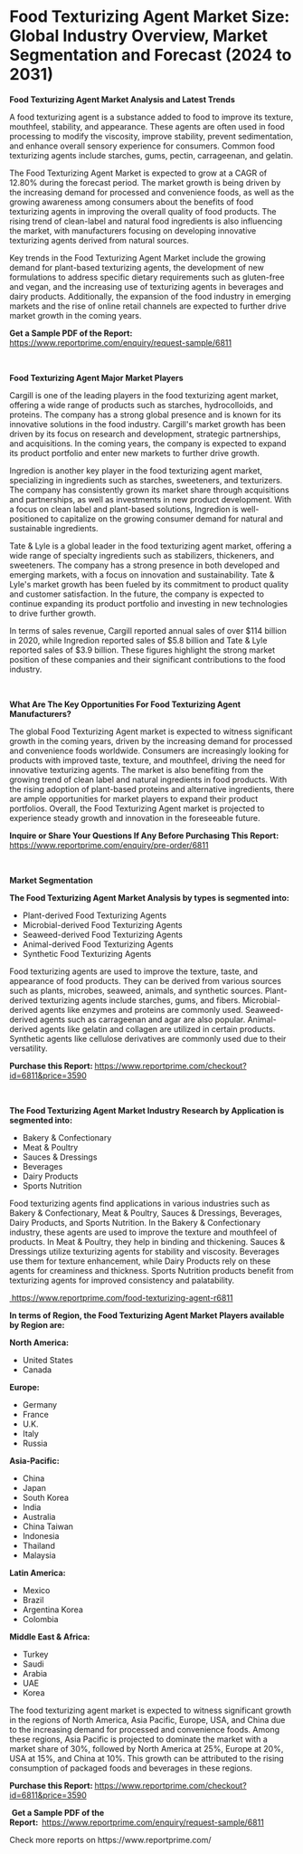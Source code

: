 <p><h1>Food Texturizing Agent Market Size: Global Industry Overview, Market Segmentation and Forecast (2024 to 2031)</h1></p><p><strong>Food Texturizing Agent Market Analysis and Latest Trends</strong></p>
<p><p>A food texturizing agent is a substance added to food to improve its texture, mouthfeel, stability, and appearance. These agents are often used in food processing to modify the viscosity, improve stability, prevent sedimentation, and enhance overall sensory experience for consumers. Common food texturizing agents include starches, gums, pectin, carrageenan, and gelatin.</p><p>The Food Texturizing Agent Market is expected to grow at a CAGR of 12.80% during the forecast period. The market growth is being driven by the increasing demand for processed and convenience foods, as well as the growing awareness among consumers about the benefits of food texturizing agents in improving the overall quality of food products. The rising trend of clean-label and natural food ingredients is also influencing the market, with manufacturers focusing on developing innovative texturizing agents derived from natural sources.</p><p>Key trends in the Food Texturizing Agent Market include the growing demand for plant-based texturizing agents, the development of new formulations to address specific dietary requirements such as gluten-free and vegan, and the increasing use of texturizing agents in beverages and dairy products. Additionally, the expansion of the food industry in emerging markets and the rise of online retail channels are expected to further drive market growth in the coming years.</p></p>
<p><strong>Get a Sample PDF of the Report:&nbsp;</strong> <a href="https://www.reportprime.com/enquiry/request-sample/6811">https://www.reportprime.com/enquiry/request-sample/6811</a></p>
<p>&nbsp;</p>
<p><strong>Food Texturizing Agent Major Market Players</strong></p>
<p><p>Cargill is one of the leading players in the food texturizing agent market, offering a wide range of products such as starches, hydrocolloids, and proteins. The company has a strong global presence and is known for its innovative solutions in the food industry. Cargill's market growth has been driven by its focus on research and development, strategic partnerships, and acquisitions. In the coming years, the company is expected to expand its product portfolio and enter new markets to further drive growth.</p><p>Ingredion is another key player in the food texturizing agent market, specializing in ingredients such as starches, sweeteners, and texturizers. The company has consistently grown its market share through acquisitions and partnerships, as well as investments in new product development. With a focus on clean label and plant-based solutions, Ingredion is well-positioned to capitalize on the growing consumer demand for natural and sustainable ingredients.</p><p>Tate & Lyle is a global leader in the food texturizing agent market, offering a wide range of specialty ingredients such as stabilizers, thickeners, and sweeteners. The company has a strong presence in both developed and emerging markets, with a focus on innovation and sustainability. Tate & Lyle's market growth has been fueled by its commitment to product quality and customer satisfaction. In the future, the company is expected to continue expanding its product portfolio and investing in new technologies to drive further growth.</p><p>In terms of sales revenue, Cargill reported annual sales of over $114 billion in 2020, while Ingredion reported sales of $5.8 billion and Tate & Lyle reported sales of $3.9 billion. These figures highlight the strong market position of these companies and their significant contributions to the food industry.</p></p>
<p>&nbsp;</p>
<p><strong>What Are The Key Opportunities For Food Texturizing Agent Manufacturers?</strong></p>
<p><p>The global Food Texturizing Agent market is expected to witness significant growth in the coming years, driven by the increasing demand for processed and convenience foods worldwide. Consumers are increasingly looking for products with improved taste, texture, and mouthfeel, driving the need for innovative texturizing agents. The market is also benefiting from the growing trend of clean label and natural ingredients in food products. With the rising adoption of plant-based proteins and alternative ingredients, there are ample opportunities for market players to expand their product portfolios. Overall, the Food Texturizing Agent market is projected to experience steady growth and innovation in the foreseeable future.</p></p>
<p><strong>Inquire or Share Your Questions If Any Before Purchasing This Report:</strong> <a href="https://www.reportprime.com/enquiry/pre-order/6811">https://www.reportprime.com/enquiry/pre-order/6811</a></p>
<p>&nbsp;</p>
<p><strong>Market Segmentation</strong></p>
<p><strong>The Food Texturizing Agent Market Analysis by types is segmented into:</strong></p>
<p><ul><li>Plant-derived Food Texturizing Agents</li><li>Microbial-derived Food Texturizing Agents</li><li>Seaweed-derived Food Texturizing Agents</li><li>Animal-derived Food Texturizing Agents</li><li>Synthetic Food Texturizing Agents</li></ul></p>
<p><p>Food texturizing agents are used to improve the texture, taste, and appearance of food products. They can be derived from various sources such as plants, microbes, seaweed, animals, and synthetic sources. Plant-derived texturizing agents include starches, gums, and fibers. Microbial-derived agents like enzymes and proteins are commonly used. Seaweed-derived agents such as carrageenan and agar are also popular. Animal-derived agents like gelatin and collagen are utilized in certain products. Synthetic agents like cellulose derivatives are commonly used due to their versatility.</p></p>
<p><strong>Purchase this Report:&nbsp;</strong><a href="https://www.reportprime.com/checkout?id=6811&price=3590">https://www.reportprime.com/checkout?id=6811&price=3590</a></p>
<p>&nbsp;</p>
<p><strong>The Food Texturizing Agent Market Industry Research by Application is segmented into:</strong></p>
<p><ul><li>Bakery & Confectionary</li><li>Meat & Poultry</li><li>Sauces & Dressings</li><li>Beverages</li><li>Dairy Products</li><li>Sports Nutrition</li></ul></p>
<p><p>Food texturizing agents find applications in various industries such as Bakery & Confectionary, Meat & Poultry, Sauces & Dressings, Beverages, Dairy Products, and Sports Nutrition. In the Bakery & Confectionary industry, these agents are used to improve the texture and mouthfeel of products. In Meat & Poultry, they help in binding and thickening. Sauces & Dressings utilize texturizing agents for stability and viscosity. Beverages use them for texture enhancement, while Dairy Products rely on these agents for creaminess and thickness. Sports Nutrition products benefit from texturizing agents for improved consistency and palatability.</p></p>
<p><a href="https://www.reportprime.com/food-texturizing-agent-r6811">&nbsp;https://www.reportprime.com/food-texturizing-agent-r6811</a></p>
<p><strong>In terms of Region, the Food Texturizing Agent Market Players available by Region are:</strong></p>
<p>
    <p> <strong> North America: </strong>
        <ul>
            <li>United States</li>
            <li>Canada</li>
        </ul>
        </p> 
    <p> <strong> Europe: </strong>
        <ul>
            <li>Germany</li>
            <li>France</li>
            <li>U.K.</li>
            <li>Italy</li>
            <li>Russia</li>
        </ul>
        </p> 
    <p> <strong> Asia-Pacific: </strong>
        <ul>
            <li>China</li>
            <li>Japan</li>
            <li>South Korea</li>
            <li>India</li>
            <li>Australia</li>
            <li>China Taiwan</li>
            <li>Indonesia</li>
            <li>Thailand</li>
            <li>Malaysia</li>
        </ul>
        </p> 
    <p> <strong> Latin America: </strong>
        <ul>
            <li>Mexico</li>
            <li>Brazil</li>
            <li>Argentina Korea</li>
            <li>Colombia</li>
        </ul>
        </p> 
    <p> <strong> Middle East & Africa: </strong>
        <ul>
            <li>Turkey</li>
            <li>Saudi</li>
            <li>Arabia</li>
            <li>UAE</li>
            <li>Korea</li>
        </ul>
    </p>
    </p>
<p><p>The food texturizing agent market is expected to witness significant growth in the regions of North America, Asia Pacific, Europe, USA, and China due to the increasing demand for processed and convenience foods. Among these regions, Asia Pacific is projected to dominate the market with a market share of 30%, followed by North America at 25%, Europe at 20%, USA at 15%, and China at 10%. This growth can be attributed to the rising consumption of packaged foods and beverages in these regions.</p></p>
<p><strong>Purchase this Report: </strong><a href="https://www.reportprime.com/checkout?id=6811&price=3590">https://www.reportprime.com/checkout?id=6811&price=3590</a></p>
<p>&nbsp;<strong>Get a Sample PDF of the Report:&nbsp;&nbsp;</strong><a href="https://www.reportprime.com/enquiry/request-sample/6811">https://www.reportprime.com/enquiry/request-sample/6811</a></p>
<p><strong></strong></p>
<p>Check more reports on https://www.reportprime.com/</p>
